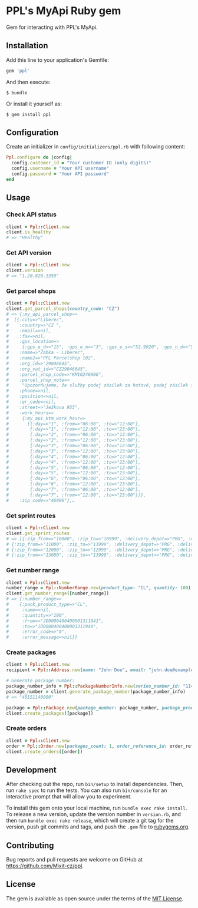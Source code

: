 # PPL's MyApi Ruby gem

Gem for interacting with PPL's MyApi.

## Installation

Add this line to your application's Gemfile:

```ruby
gem 'ppl'
```

And then execute:

    $ bundle

Or install it yourself as:

    $ gem install ppl

## Configuration

Create an initializer in `config/initializers/ppl.rb` with following content:

```ruby
Ppl.configure do |config|
  config.customer_id = "Your customer ID (only digits)"
  config.username = "Your API username"
  config.password = "Your API password"
end
```

## Usage

### Check API status

```ruby
client = Ppl::Client.new
client.is_healthy
# => "Healthy"
```

### Get API version

```ruby
client = Ppl::Client.new
client.version
# => "1.20.820.1359"
```

### Get parcel shops

```ruby
client = Ppl::Client.new
client.get_parcel_shops(country_code: "CZ")
# => {:my_api_parcel_shop=>
#  [{:city=>"Liberec",
#    :country=>"CZ ",
#    :email=>nil,
#    :fax=>nil,
#    :gps_location=>
#     {:gps_e_d=>"15", :gps_e_m=>"3", :gps_e_s=>"52.9920", :gps_n_d=>"50", :gps_n_m=>"45", :gps_n_s=>"2.0160"},
#    :name=>"Žabka - Liberec",
#    :name2=>"PPL Parcelshop 102",
#    :org_id=>"29046645",
#    :org_vat_id=>"CZ29046645",
#    :parcel_shop_code=>"KM10246006",
#    :parcel_shop_note=>
#     "Upozorňujeme, že služby podej zásilek za hotové, podej zásilek s etiketou a return service v provozovnách sítě Žabka nejsou možné.",
#    :phone=>nil,
#    :position=>nil,
#    :qr_code=>nil,
#    :street=>"Ježkova 955",
#    :work_hours=>
#     {:my_api_ktm_work_hour=>
#       [{:day=>"1", :from=>"06:00", :to=>"12:00"},
#        {:day=>"1", :from=>"12:00", :to=>"23:00"},
#        {:day=>"2", :from=>"06:00", :to=>"12:00"},
#        {:day=>"2", :from=>"12:00", :to=>"23:00"},
#        {:day=>"3", :from=>"06:00", :to=>"12:00"},
#        {:day=>"3", :from=>"12:00", :to=>"23:00"},
#        {:day=>"4", :from=>"06:00", :to=>"12:00"},
#        {:day=>"4", :from=>"12:00", :to=>"23:00"},
#        {:day=>"5", :from=>"06:00", :to=>"12:00"},
#        {:day=>"5", :from=>"12:00", :to=>"23:00"},
#        {:day=>"6", :from=>"06:00", :to=>"12:00"},
#        {:day=>"6", :from=>"12:00", :to=>"23:00"},
#        {:day=>"7", :from=>"06:00", :to=>"12:00"},
#        {:day=>"7", :from=>"12:00", :to=>"23:00"}]},
#    :zip_code=>"46006"},…
```

### Get sprint routes

```ruby
client = Ppl::Client.new
client.get_sprint_routes
# => [{:zip_from=>"10000", :zip_to=>"10999", :delivery_depot=>"PRG", :delivery_region=>"AB", :sort_code=>"P10"},
# {:zip_from=>"11000", :zip_to=>"11999", :delivery_depot=>"PRG", :delivery_region=>"AB", :sort_code=>"P01"},
# {:zip_from=>"12000", :zip_to=>"12999", :delivery_depot=>"PRG", :delivery_region=>"AB", :sort_code=>"P02"},
# {:zip_from=>"13000", :zip_to=>"13999", :delivery_depot=>"PRG", :delivery_region=>"AB", :sort_code=>"P03"},…
```

### Get number range

```ruby
client = Ppl::Client.new
number_range = Ppl::NumberRange.new(product_type: "CL", quantity: 100)
client.get_number_range([number_range])
# => {:number_range=>
#    {:pack_product_type=>"CL",
#     :name=>nil,
#     :quantity=>"100",
#     :from=>"JD0000400400001311841",
#     :to=>"JD0000400400001311940",
#     :error_code=>"0",
#     :error_message=>nil}}
```

### Create packages

```ruby
client = Ppl::Client.new
recipient = Ppl::Address.new(name: "John Doe", email: "john.doe@example.com", city: "Praha", country: "CZ", street: "Ohradní 65", phone: "777123456", zip_code: "14000")

# Generate package number:
package_number_info = Ppl::PackageNumberInfo.new(series_number_id: "114", product_type: Ppl::Product::PPL_PARCEL_CZ_PRIVATE, depo_code: Ppl::Depo::CODE_01)
package_number = client.generate_package_number(package_number_info)
# => "40151140000"

package = Ppl::Package.new(package_number: package_number, package_product_type: Ppl::Product::PPL_PARCEL_CZ_PRIVATE, weight: 1.44, note: "Test", recipient: recipient)
client.create_packages([package])
```

### Create orders

```ruby
client = Ppl::Client.new
order = Ppl::Order.new(packages_count: 1, order_reference_id: order_reference_id, package_product_type: Ppl::Product::PPL_PARCEL_CZ_BUSINESS, send_date: "2020-09-01", sender: sender, recipient: recipient)
client.create_orders([order])
```

## Development

After checking out the repo, run `bin/setup` to install dependencies. Then, run `rake spec` to run the tests. You can also run `bin/console` for an interactive prompt that will allow you to experiment.

To install this gem onto your local machine, run `bundle exec rake install`. To release a new version, update the version number in `version.rb`, and then run `bundle exec rake release`, which will create a git tag for the version, push git commits and tags, and push the `.gem` file to [rubygems.org](https://rubygems.org).

## Contributing

Bug reports and pull requests are welcome on GitHub at https://github.com/Mixit-cz/ppl.

## License

The gem is available as open source under the terms of the [MIT License](https://opensource.org/licenses/MIT).
